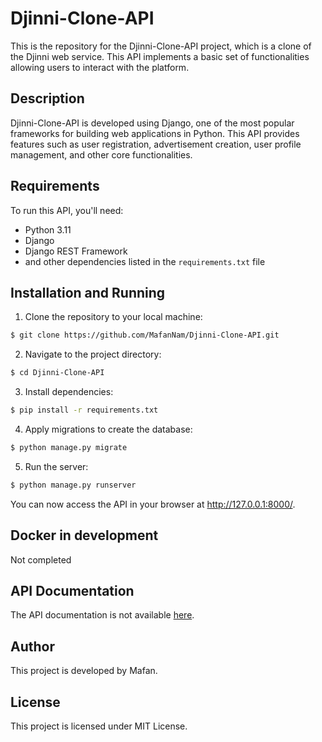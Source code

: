 # Djinni-Clone-API

This is the repository for the Djinni-Clone-API project, which is a clone of the Djinni web service. This API implements
a basic set of functionalities allowing users to interact with the platform.

## Description

Djinni-Clone-API is developed using Django, one of the most popular frameworks for building web applications in Python.
This API provides features such as user registration, advertisement creation, user profile management, and other core
functionalities.

## Requirements

To run this API, you'll need:

- Python 3.11
- Django
- Django REST Framework
- and other dependencies listed in the `requirements.txt` file

## Installation and Running

1. Clone the repository to your local machine:

```bash
$ git clone https://github.com/MafanNam/Djinni-Clone-API.git
```

2. Navigate to the project directory:

```bash
$ cd Djinni-Clone-API
```

3. Install dependencies:

```bash
$ pip install -r requirements.txt
```

4. Apply migrations to create the database:

```bash
$ python manage.py migrate
```

5. Run the server:

```bash
$ python manage.py runserver
```

You can now access the API in your browser at http://127.0.0.1:8000/.

## Docker in development
Not completed

## API Documentation

The API documentation is not available [here](link-to-your-api-docs).

## Author

This project is developed by Mafan.

## License

This project is licensed under MIT License.
